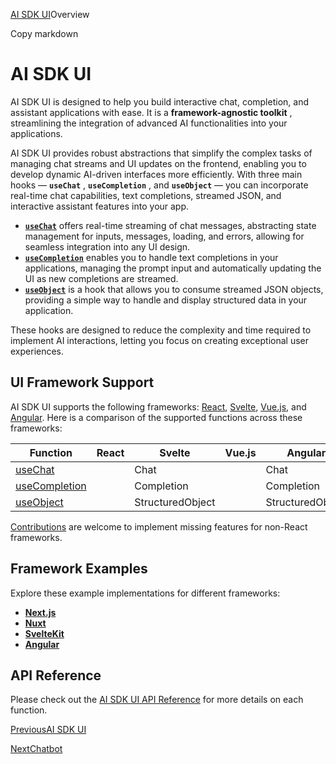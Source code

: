 [AI SDK UI](/docs/ai-sdk-ui)Overview

Copy markdown

# AI SDK UI

AI SDK UI is designed to help you build interactive chat, completion, and
assistant applications with ease. It is a **framework-agnostic toolkit** ,
streamlining the integration of advanced AI functionalities into your
applications.

AI SDK UI provides robust abstractions that simplify the complex tasks of
managing chat streams and UI updates on the frontend, enabling you to develop
dynamic AI-driven interfaces more efficiently. With three main hooks —
**`useChat`** , **`useCompletion`** , and **`useObject`** — you can
incorporate real-time chat capabilities, text completions, streamed JSON, and
interactive assistant features into your app.

  * **[`useChat`](/docs/ai-sdk-ui/chatbot)** offers real-time streaming of chat messages, abstracting state management for inputs, messages, loading, and errors, allowing for seamless integration into any UI design.
  * **[`useCompletion`](/docs/ai-sdk-ui/completion)** enables you to handle text completions in your applications, managing the prompt input and automatically updating the UI as new completions are streamed.
  * **[`useObject`](/docs/ai-sdk-ui/object-generation)** is a hook that allows you to consume streamed JSON objects, providing a simple way to handle and display structured data in your application.

These hooks are designed to reduce the complexity and time required to
implement AI interactions, letting you focus on creating exceptional user
experiences.

## UI Framework Support

AI SDK UI supports the following frameworks: [React](https://react.dev/),
[Svelte](https://svelte.dev/), [Vue.js](https://vuejs.org/), and
[Angular](https://angular.dev/). Here is a comparison of the supported
functions across these frameworks:

Function| React| Svelte| Vue.js| Angular  
---|---|---|---|---  
[useChat](/docs/reference/ai-sdk-ui/use-chat)| |  Chat| |  Chat  
[useCompletion](/docs/reference/ai-sdk-ui/use-completion)| |  Completion| |  Completion  
[useObject](/docs/reference/ai-sdk-ui/use-object)| |  StructuredObject| |  StructuredObject  
  
[Contributions](https://github.com/vercel/ai/blob/main/CONTRIBUTING.md) are
welcome to implement missing features for non-React frameworks.

## Framework Examples

Explore these example implementations for different frameworks:

  * [**Next.js**](https://github.com/vercel/ai/tree/main/examples/next-openai)
  * [**Nuxt**](https://github.com/vercel/ai/tree/main/examples/nuxt-openai)
  * [**SvelteKit**](https://github.com/vercel/ai/tree/main/examples/sveltekit-openai)
  * [**Angular**](https://github.com/vercel/ai/tree/main/examples/angular)

## API Reference

Please check out the [AI SDK UI API Reference](/docs/reference/ai-sdk-ui) for
more details on each function.

[PreviousAI SDK UI](/docs/ai-sdk-ui)

[NextChatbot](/docs/ai-sdk-ui/chatbot)

